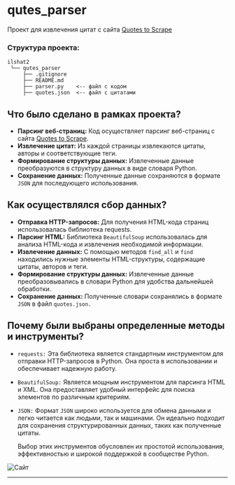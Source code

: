 # qutes_parser

Проект для извлечения цитат с сайта [Quotes to Scrape](https://quotes.toscrape.com/)

### Структура проекта:
```
ilshat2
 └── qutes_parser
     ├── .gitignore
     ├── README.md
     ├── parser.py    <-- файл с кодом
     ├── quotes.json  <-- файл с цитатами
```

## Что было сделано в рамках проекта?

- **Парсинг веб-страниц:** Код осуществляет парсинг веб-страниц с сайта [Quotes to Scrape](https://quotes.toscrape.com/).
- **Извлечение цитат:** Из каждой страницы извлекаются цитаты, авторы и соответствующие теги.
- **Формирование структуры данных:** Извлеченные данные преобразуются в структуру данных в виде словаря Python.
- **Сохранение данных:** Полученные данные сохраняются в формате `JSON` для последующего использования.

## Как осуществлялся сбор данных?

- **Отправка HTTP-запросов:** Для получения HTML-кода страниц использовалась библиотека requests.
- **Парсинг HTML:** Библиотека `BeautifulSoup` использовалась для анализа HTML-кода и извлечения необходимой информации.
- **Извлечение данных:** С помощью методов `find_all` и `find` находились нужные элементы HTML-структуры, содержащие цитаты, авторов и теги.
- **Формирование структуры данных:** Извлеченные данные преобразовывались в словари Python для удобства дальнейшей обработки.
- **Сохранение данных:** Полученные словари сохранялись в формате `JSON` в файл `quotes.json.`

## Почему были выбраны определенные методы и инструменты?

- `requests:` Эта библиотека является стандартным инструментом для отправки HTTP-запросов в Python. Она проста в использовании и обеспечивает надежную работу.
- `BeautifulSoup:` Является мощным инструментом для парсинга HTML и XML. Она предоставляет удобный интерфейс для поиска элементов по различным критериям.
- `JSON:` Формат `JSON` широко используется для обмена данными и легко читается как людьми, так и машинами. Он идеально подходит для сохранения структурированных данных, таких как полученные цитаты.

   Выбор этих инструментов обусловлен их простотой использования, эффективностью и широкой поддержкой в сообществе Python.

![Сайт](https://i.ibb.co/J3nnrjx/Quotes-to-Scrape.png)

---

